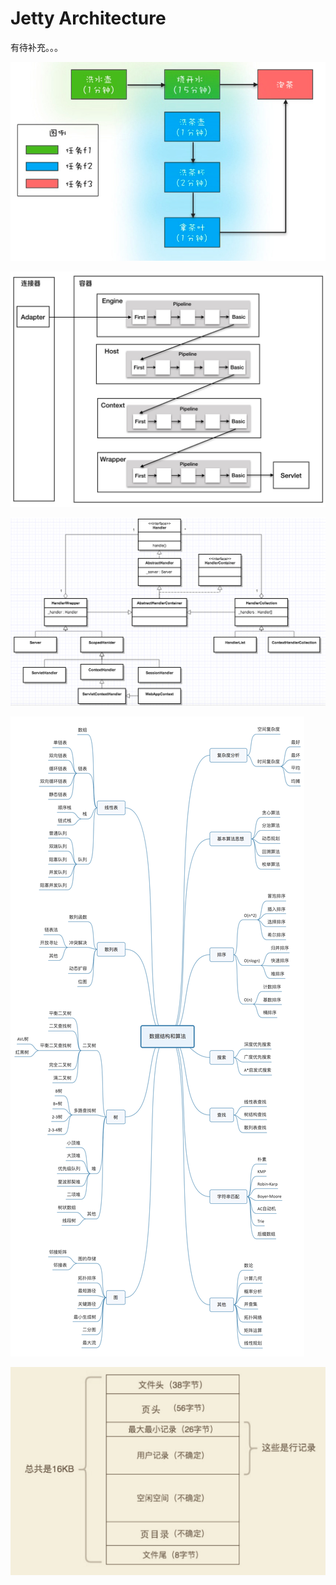 # Jetty Architecture

有待补充。。。

![](../../.gitbook/assets/image%20%28205%29.png)

![](../../.gitbook/assets/image%20%28137%29.png)

![](../../.gitbook/assets/image%20%2835%29.png)

![](../../.gitbook/assets/image%20%28211%29.png)

![](../../.gitbook/assets/image%20%28189%29.png)



